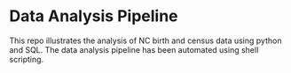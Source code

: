 # Data Analysis Pipeline

This repo illustrates the analysis of NC birth and census data using python and SQL. The data analysis pipeline has been automated using shell scripting.